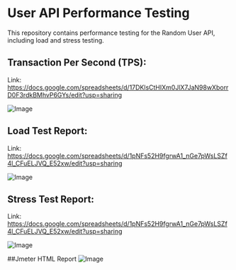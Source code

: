# User API Performance Testing
This repository contains performance testing for the Random User API, including load and stress testing.

## Transaction Per Second (TPS):

Link: https://docs.google.com/spreadsheets/d/17DKlsCtHIXm0JlX7JaN98wXborrD0F3rdkBMhvP6GYs/edit?usp=sharing

![Image](https://github.com/user-attachments/assets/a0c2511a-5742-4687-a46b-e1738909948d)

## Load Test Report:

Link: https://docs.google.com/spreadsheets/d/1pNFs52H9fgrwA1_nGe7pWsLSZf4l_CFuELJVQ_E52xw/edit?usp=sharing

![Image](https://github.com/user-attachments/assets/37af2b9f-9bf2-451d-a2ff-84c3b4a629ae)

## Stress Test Report:

Link: https://docs.google.com/spreadsheets/d/1pNFs52H9fgrwA1_nGe7pWsLSZf4l_CFuELJVQ_E52xw/edit?usp=sharing

![Image](https://github.com/user-attachments/assets/eb0aa126-58d6-41d4-9171-f956f6e7f99b)

##Jmeter HTML Report
![Image](https://github.com/user-attachments/assets/6b80a3e9-1b12-462f-b1a4-2f630b458192)




